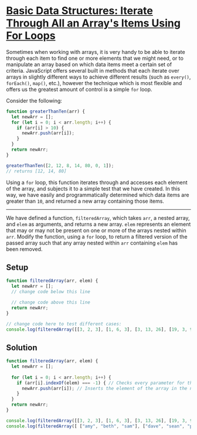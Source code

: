# [Basic Data Structures: Iterate Through All an Array's Items Using For Loops](https://learn.freecodecamp.org/javascript-algorithms-and-data-structures/basic-data-structures/iterate-through-all-an-arrays-items-using-for-loops)

Sometimes when working with arrays, it is very handy to be able to iterate through each item to find one or more elements that we might need, or to manipulate an array based on which data items meet a certain set of criteria. JavaScript offers several built in methods that each iterate over arrays in slightly different ways to achieve different results (such as `every()`, `forEach()`, `map()`, etc.), however the technique which is most flexible and offers us the greatest amount of control is a simple `for` loop.

Consider the following:

```js
function greaterThanTen(arr) {
  let newArr = [];
  for (let i = 0; i < arr.length; i++) {
    if (arr[i] > 10) {
      newArr.push(arr[i]);
    }
  }
  return newArr;
}

greaterThanTen([2, 12, 8, 14, 80, 0, 1]);
// returns [12, 14, 80]
```

Using a `for` loop, this function iterates through and accesses each element of the array, and subjects it to a simple test that we have created. In this way, we have easily and programmatically determined which data items are greater than `10`, and returned a new array containing those items.

---

We have defined a function, `filteredArray`, which takes `arr`, a nested array, and `elem` as arguments, and returns a new array. `elem` represents an element that may or may not be present on one or more of the arrays nested within `arr`. Modify the function, using a `for` loop, to return a filtered version of the passed array such that any array nested within `arr` containing `elem` has been removed.

## Setup
```js
function filteredArray(arr, elem) {
  let newArr = [];
  // change code below this line

  // change code above this line
  return newArr;
}

// change code here to test different cases:
console.log(filteredArray([[3, 2, 3], [1, 6, 3], [3, 13, 26], [19, 3, 9]], 3));
```

## Solution
```js
function filteredArray(arr, elem) {
  let newArr = [];
  
  for (let i = 0; i < arr.length; i++) {
    if (arr[i].indexOf(elem) === -1) { // Checks every parameter for the element and if is NOT there continues the code
      newArr.push(arr[i]); // Inserts the element of the array in the new filtered array
    }
  }
  return newArr;
}

console.log(filteredArray([[3, 2, 3], [1, 6, 3], [3, 13, 26], [19, 3, 9]], 3)); // []
console.log(filteredArray([ ["amy", "beth", "sam"], ["dave", "sean", "peter"] ], "peter")); // (3) ["amy", "beth", "sam"]
```